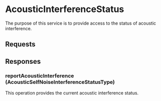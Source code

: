 # AcousticInterferenceStatus
The purpose of this service is to provide access to the status of acoustic interference.

## Requests

## Responses
### reportAcousticInterference (AcousticSelfNoiseInterferenceStatusType)
This operation provides the current acoustic interference status.
